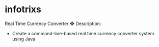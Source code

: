 # infotrixs

Real Time Currency Converter
❖ Description:
- Create a command-line-based real time currency converter system using Java
